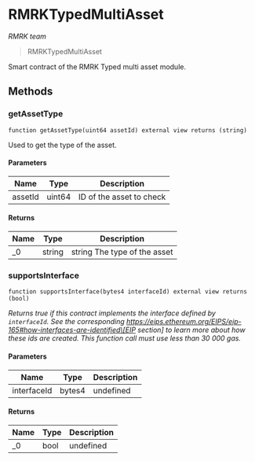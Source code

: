 # RMRKTypedMultiAsset

_RMRK team_

> RMRKTypedMultiAsset

Smart contract of the RMRK Typed multi asset module.

## Methods

### getAssetType

```solidity
function getAssetType(uint64 assetId) external view returns (string)
```

Used to get the type of the asset.

#### Parameters

| Name    | Type   | Description              |
| ------- | ------ | ------------------------ |
| assetId | uint64 | ID of the asset to check |

#### Returns

| Name | Type   | Description                  |
| ---- | ------ | ---------------------------- |
| \_0  | string | string The type of the asset |

### supportsInterface

```solidity
function supportsInterface(bytes4 interfaceId) external view returns (bool)
```

_Returns true if this contract implements the interface defined by `interfaceId`. See the corresponding https://eips.ethereum.org/EIPS/eip-165#how-interfaces-are-identified\[EIP section] to learn more about how these ids are created. This function call must use less than 30 000 gas._

#### Parameters

| Name        | Type   | Description |
| ----------- | ------ | ----------- |
| interfaceId | bytes4 | undefined   |

#### Returns

| Name | Type | Description |
| ---- | ---- | ----------- |
| \_0  | bool | undefined   |
